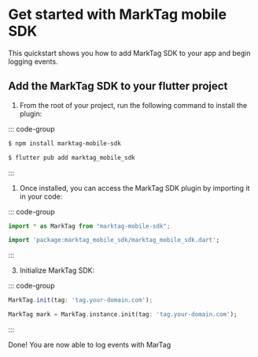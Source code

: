 # Get started with MarkTag mobile SDK

This quickstart shows you how to add MarkTag SDK to your app and begin logging events.

## Add the MarkTag SDK to your flutter project

1. From the root of your project, run the following command to install the plugin:

::: code-group

```bash [React Native]
$ npm install marktag-mobile-sdk
```

```bash [Flutter]
$ flutter pub add marktag_mobile_sdk
```

:::

1. Once installed, you can access the MarkTag SDK plugin by importing it in your code:

::: code-group

```javascript [React Native]
import * as MarkTag from "marktag-mobile-sdk";
```

```dart [Flutter]
import 'package:marktag_mobile_sdk/marktag_mobile_sdk.dart';
```

:::

3. Initialize MarkTag SDK:

::: code-group

```javascript [React Native]
MarkTag.init(tag: 'tag.your-domain.com');
```

```dart [Flutter]
MarkTag mark = MarkTag.instance.init(tag: 'tag.your-domain.com');
```

:::

Done! You are now able to log events with MarTag

